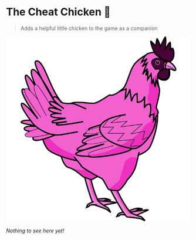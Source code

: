 # The Cheat Chicken 🐤

> Adds a helpful little chicken to the game as a companion

![Pink Chick](Images/PinkChicken.png)

_Nothing to see here yet!_
